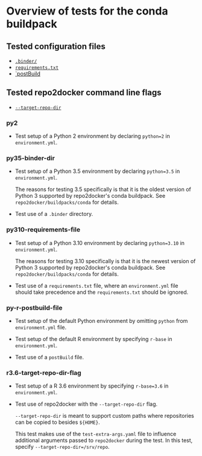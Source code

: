 # Overview of tests for the conda buildpack

## Tested configuration files

- [`.binder/`](https://repo2docker.readthedocs.io/en/latest/usage.html#where-to-put-configuration-files)
- [`requirements.txt`](https://repo2docker.readthedocs.io/en/latest/config_files.html#requirements-txt-install-a-python-environment)
- [`postBuild](https://repo2docker.readthedocs.io/en/latest/config_files.html#postbuild-run-code-after-installing-the-environment)

## Tested repo2docker command line flags

- [`--target-repo-dir`](https://repo2docker.readthedocs.io/en/latest/usage.html#cmdoption-jupyter-repo2docker-target-repo-dir)

### py2

- Test setup of a Python 2 environment by declaring `python=2` in
  `environment.yml`.

### py35-binder-dir

- Test setup of a Python 3.5 environment by declaring `python=3.5` in
  `environment.yml`.

  The reasons for testing 3.5 specifically is that it is the oldest version of
  Python 3 supported by repo2docker's conda buildpack. See
  `repo2docker/buildpacks/conda` for details.

- Test use of a `.binder` directory.

### py310-requirements-file

- Test setup of a Python 3.10 environment by declaring `python=3.10` in
  `environment.yml`.

  The reasons for testing 3.10 specifically is that it is the newest version of
  Python 3 supported by repo2docker's conda buildpack. See
  `repo2docker/buildpacks/conda` for details.

- Test use of a `requirements.txt` file, where an `environment.yml` file should
  take precedence and the `requirements.txt` should be ignored.

### py-r-postbuild-file

- Test setup of the default Python environment by omitting `python` from
  `environment.yml` file.

- Test setup of the default R environment by specifying `r-base` in
  `environment.yml`.

- Test use of a `postBuild` file.

### r3.6-target-repo-dir-flag

- Test setup of a R 3.6 environment by specifying `r-base=3.6` in
  `environment.yml`.

- Test use of repo2docker with the `--target-repo-dir` flag.

  `--target-repo-dir` is meant to support custom paths where repositories can be
  copied to besides `${HOME}`.
  
  This test makes use of the `test-extra-args.yaml` file to influence additional
  arguments passed to `repo2docker` during the test. In this test, specify
  `--target-repo-dir=/srv/repo`.

